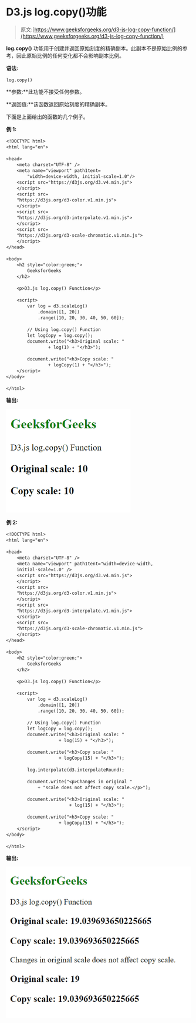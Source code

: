 # D3.js log.copy()功能

> 原文:[https://www.geeksforgeeks.org/d3-js-log-copy-function/](https://www.geeksforgeeks.org/d3-js-log-copy-function/)

**log.copy()** 功能用于创建并返回原始刻度的精确副本。此副本不是原始比例的参考，因此原始比例的任何变化都不会影响副本比例。

**语法:**

```
log.copy()
```

**参数:**此功能不接受任何参数。

**返回值:**该函数返回原始刻度的精确副本。

下面是上面给出的函数的几个例子。

**例 1:**

```
<!DOCTYPE html>
<html lang="en">

<head>
    <meta charset="UTF-8" />
    <meta name="viewport" path1tent=
        "width=device-width, initial-scale=1.0"/>
    <script src="https://d3js.org/d3.v4.min.js">
    </script>
    <script src=
    "https://d3js.org/d3-color.v1.min.js">
    </script>
    <script src=
    "https://d3js.org/d3-interpolate.v1.min.js">
    </script>
    <script src=
    "https://d3js.org/d3-scale-chromatic.v1.min.js">
    </script>
</head>

<body>
    <h2 style="color:green;">
        GeeksforGeeks
    </h2>

    <p>D3.js log.copy() Function</p>

    <script>
        var log = d3.scaleLog()
            .domain([1, 20])
            .range([10, 20, 30, 40, 50, 60]);

        // Using log.copy() Function
        let logCopy = log.copy();
        document.write("<h3>Original scale: "
                + log(1) + "</h3>");

        document.write("<h3>Copy scale: " 
                + logCopy(1) + "</h3>");
    </script>
</body>

</html>
```

**输出:**

![](img/c9188fd3eab8a8d6140b2bed57fea0c3.png)

**例 2:**

```
<!DOCTYPE html>
<html lang="en">

<head>
    <meta charset="UTF-8" />
    <meta name="viewport" path1tent="width=device-width, 
    initial-scale=1.0" />
    <script src="https://d3js.org/d3.v4.min.js">
    </script>
    <script src=
    "https://d3js.org/d3-color.v1.min.js">
    </script>
    <script src=
    "https://d3js.org/d3-interpolate.v1.min.js">
    </script>
    <script src=
    "https://d3js.org/d3-scale-chromatic.v1.min.js">
    </script>
</head>

<body>
    <h2 style="color:green;">
        GeeksforGeeks
    </h2>

    <p>D3.js log.copy() Function</p>

    <script>
        var log = d3.scaleLog()
            .domain([1, 20])
            .range([10, 20, 30, 40, 50, 60]);

        // Using log.copy() Function
        let logCopy = log.copy();
        document.write("<h3>Original scale: " 
                    + log(15) + "</h3>");

        document.write("<h3>Copy scale: " 
                    + logCopy(15) + "</h3>");

        log.interpolate(d3.interpolateRound);

        document.write("<p>Changes in original "
            + "scale does not affect copy scale.</p>");

        document.write("<h3>Original scale: " 
                        + log(15) + "</h3>");

        document.write("<h3>Copy scale: " 
                    + logCopy(15) + "</h3>");
    </script>
</body>

</html>
```

**输出:**

![](img/bf98c8976e5fd122bd18efe33966eb81.png)